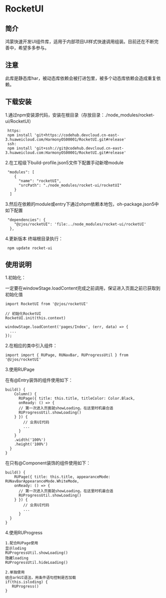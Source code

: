 # RocketUI

## 简介
鸿蒙快速开发UI组件库，适用于内部项目UI样式快速调用组装。目前还在不断完善中，希望多多参与。

## 注意
此库是静态库har，被动态库依赖会被打进包里，被多个动态库依赖会造成重复依赖。

## 下载安装

1.通过npm安装源代码，安装在根目录（存放目录：./node_modules/rocket-ui/RocketUI）
``` 
 https:
 npm install 'git+https://codehub.devcloud.cn-east-3.huaweicloud.com/HarmonyOS00001/RocketUI.git#release'
 ssh:
 npm install 'git+ssh://git@codehub.devcloud.cn-east-3.huaweicloud.com:HarmonyOS00001/RocketUI.git#release'
 ```
2.在工程级下build-profile.json5文件下配置手动新增module
```
 "modules": [
    {
      "name": "rocketUI",
      "srcPath": "./node_modules/rocket-ui/rocketUI"
    }
  ]
```
3.然后在依赖的module或entry下通过ohpm依赖本地包，oh-package.json5中如下配置
```
 "dependencies": {
    "@zjos/rocketUI": 'file:../node_modules/rocket-ui/rocketUI'
  },
```
4.更新版本 终端根目录执行：
```
 npm update rocket-ui
```

## 使用说明

1.初始化：

一定要在windowStage.loadContent完成之前调用，保证进入页面之前已获取到初始化值
```
import RocketUI from '@zjos/rocketUI'

// 初始化RocketUI
RocketUI.init(this.context)

windowStage.loadContent('pages/Index', (err, data) => {
  ...
});
```

2.在相应的类中引入组件：
```
import import { RUPage, RUNavBar, RUProgressUtil } from '@zjos/rocketUI'
```

3.使用RUPage

在有@Entry装饰的组件使用如下：
```
build() {
    Column() {
      RUPage({ title: this.title, titleColor: Color.Black, 
      onReady: () => {
      // 第一次进入页面就showLoading，在这里时机最合适
      RUProgressUtil.showLoading()
    } }) {
        // 业务UI代码
        ...
      }
    }
    .width('100%')
    .height('100%')
  }
}
```
在只有@Component装饰的组件使用如下：
```
build() {
    RUPage({ title: this.title, appearanceMode: RUNavBarAppearanceMode.WhiteMode, 
    onReady: () => {
      // 第一次进入页面就showLoading，在这里时机最合适
      RUProgressUtil.showLoading()
    } }) {
        // 业务UI代码
        ...
      }
  }
}
```
4.使用RUProgress
```
1.配合RUPage使用
显示loding
RUProgressUtil.showLoading()
隐藏loading
RUProgressUtil.hideLoading()

2.单独使用
结合arkUI语法，用条件语句控制是否加载
if(this.isloding) {
   RUProgress()
}
```